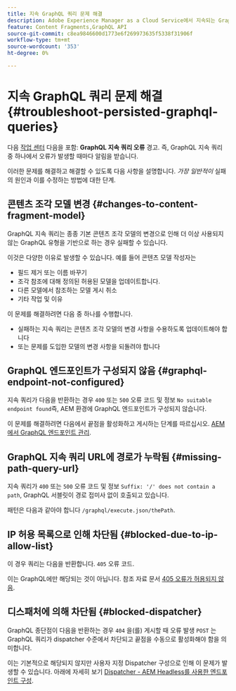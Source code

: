 ```yaml
---
title: 지속 GraphQL 쿼리 문제 해결
description: Adobe Experience Manager as a Cloud Service에서 지속되는 GraphQL 쿼리와 관련된 문제를 해결하는 방법을 알아봅니다.
feature: Content Fragments,GraphQL API
source-git-commit: c8ea9846600d1773e6f269973635f5338f31906f
workflow-type: tm+mt
source-wordcount: '353'
ht-degree: 0%

---
```



# 지속 GraphQL 쿼리 문제 해결 {#troubleshoot-persisted-graphql-queries}

다음 [작업 센터](/help/operations/actions-center.md) 다음을 포함: **GraphQL 지속 쿼리 오류** 경고. 즉, GraphQL 지속 쿼리 중 하나에서 오류가 발생할 때마다 알림을 받습니다.

이러한 문제를 해결하고 해결할 수 있도록 다음 사항을 설명합니다. *가장 일반적이* 실패의 원인과 이를 수정하는 방법에 대한 단계.

## 콘텐츠 조각 모델 변경 {#changes-to-content-fragment-model}

GraphQL 지속 쿼리는 종종 기본 콘텐츠 조각 모델의 변경으로 인해 더 이상 사용되지 않는 GraphQL 유형을 기반으로 하는 경우 실패할 수 있습니다.

이것은 다양한 이유로 발생할 수 있습니다. 예를 들어 콘텐츠 모델 작성자는

* 필드 제거 또는 이름 바꾸기
* 조각 참조에 대해 정의된 허용된 모델을 업데이트합니다.
* 다른 모델에서 참조하는 모델 게시 취소
* 기타 작업 및 이유

이 문제를 해결하려면 다음 중 하나를 수행합니다.

* 실패하는 지속 쿼리는 콘텐츠 조각 모델의 변경 사항을 수용하도록 업데이트해야 합니다
* 또는 문제를 도입한 모델의 변경 사항을 되돌려야 합니다

## GraphQL 엔드포인트가 구성되지 않음 {#graphql-endpoint-not-configured}

지속 쿼리가 다음을 반환하는 경우 `400` 또는 `500` 오류 코드 및 정보 `No suitable endpoint found`즉, AEM 환경에 GraphQL 엔드포인트가 구성되지 않습니다.

이 문제를 해결하려면 다음에서 끝점을 활성화하고 게시하는 단계를 따르십시오. [AEM에서 GraphQL 엔드포인트 관리](/help/headless/graphql-api/graphql-endpoint.md).

## GraphQL 지속 쿼리 URL에 경로가 누락됨 {#missing-path-query-url}

지속 쿼리가 `400` 또는 `500` 오류 코드 및 정보 `Suffix: '/' does not contain a path`, GraphQL 서블릿이 경로 접미사 없이 호출되고 있습니다.

패턴은 다음과 같아야 합니다 `/graphql/execute.json/thePath`.

## IP 허용 목록으로 인해 차단됨 {#blocked-due-to-ip-allow-list}

이 경우 쿼리는 다음을 반환합니다. `405` 오류 코드.

이는 GraphQL에만 해당되는 것이 아닙니다. 참조 자료 문서 [405 오류가 허용되지 않음](https://experienceleague.adobe.com/docs/experience-cloud-kcs/kbarticles/KA-20824.html).

## 디스패처에 의해 차단됨 {#blocked-dispatcher}

GraphQL 종단점이 다음을 반환하는 경우 `404` 을(를) 게시할 때 오류 발생 `POST` 는 GraphQL 쿼리가 dispatcher 수준에서 차단되고 끝점을 수동으로 활성화해야 함을 의미합니다.

이는 기본적으로 해당되지 않지만 사용자 지정 Dispatcher 구성으로 인해 이 문제가 발생할 수 있습니다. 아래에 자세히 보기 [Dispatcher - AEM Headless를 사용한 엔드포인트 구성](/help/headless/deployment/dispatcher.md).
